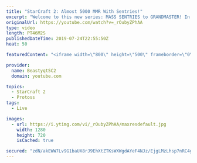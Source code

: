 ```yaml
---
title: "StarCraft 2: Almost 5000 MMR With Sentries!"
excerpt: "Welcome to this new series: MASS SENTRIES to GRANDMASTER! In this series, we will see how far I can get by playing ONLY Sentries on the ladder in ALL Protoss matchups!  Here are a few more Mass Sentry games from playing the series on stream.   Feel free to let me know if you have any suggestions for"
originalUrl: https://youtube.com/watch?v=_rOubyZPhAA
type: video
length: PT46M2S
publishedDateTime: 2019-07-24T22:55:50Z
heat: 50

featuredContent: "<iframe width=\"800\" height=\"500\" frameborder=\"0\" src=\"https://www.youtube.com/embed/_rOubyZPhAA\" allow=\"accelerometer; autoplay; encrypted-media; gyroscope; picture-in-picture\" allowfullscreen></iframe>"

provider:
  name: BeastyqtSC2
  domain: youtube.com

topics:
  - StarCraft 2
  - Protoss
tags:
  - Live

images:
  - url: https://i.ytimg.com/vi/_rOubyZPhAA/maxresdefault.jpg
    width: 1280
    height: 720
    isCached: true

secured: "zdN/akEWW7Lv9G1baUX8rJ9EhXtZTKsWXWgdAYeF4NJz/EjgLMzLhsp7nRC4gJ+HMO0FzniU6GJ7oMWyuxnBi6MkGUxrvzvZxV5rqyScxsMOVSr9jrV6E5j3eBe1Ay8P6FbUr0h51DM3JrN+R5MDK/zM5VT0tnn8iigF3FLjCWon9iE6GVVaXxjq6DQYPrmegSu3IcLMY+t/JSgNKIHNNa4TbdhtApoBYwpOy7gADZ2gw1lYdscU2jM0QRQYLB/qiq5jnZsddBs/T9x1QtM6X8TzwslCBX/x2k5Q5o2IzxE8pkx/bq9SzgFOl7C8QaTo48XtygNPfOuAh94FzpGHTs3ffLZ8NJ2HOZG0U42xG1PHZMFUJUX01fStlq4BAWMYWsNdC4LAi+uXE9BVHgYckal1FiKUjixfCcM7XBQPSys=;EEJhVYB5TP/wFJUG0I1pNA=="
---
```


